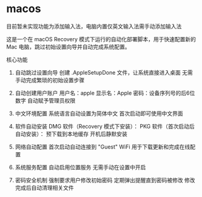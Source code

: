 # macos

目前暂未实现功能为添加输入法，电脑内置仅英文输入法需手动添加输入法

这是一个在 macOS Recovery 模式下运行的自动化部署脚本，用于快速配置新的 Mac 电脑，跳过初始设置向导并自动完成系统配置。

核心功能
1. 自动跳过设置向导
创建 .AppleSetupDone 文件，让系统直接进入桌面
无需手动完成繁琐的初始设置步骤

3. 自动创建用户账户
用户名：apple
显示名：Apple
密码：设备序列号的后6位数字
自动赋予管理员权限

5. 中文环境配置
系统语言自动设置为简体中文
首次启动即可使用中文界面

7. 软件自动安装
DMG 软件（Recovery 模式下安装）：
PKG 软件（首次启动后自动安装）：
预下载到本地缓存
开机后静默安装

9. 网络自动配置
首次启动自动连接到 "Guest" WiFi
用于下载更新和完成在线配置

11. 系统服务配置
自动启用位置服务
无需手动在设置中开启

13. 密码安全机制
强制要求用户修改初始密码
定期弹出提醒直到密码被修改
修改完成后自动清理相关文件
